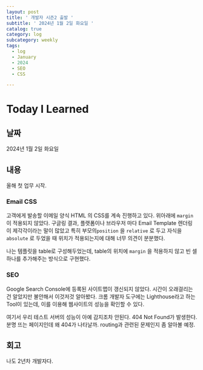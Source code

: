 ```yaml
---
layout: post
title: ' 개발자 시즌2 출발 '
subtitle: ' 2024년 1월 2일 화요일 '
catalog: true
category: log
subcategory: weekly
tags:
  - log
  - January
  - 2024
  - SEO
  - CSS

---
```


# Today I Learned

## 날짜

2024년 1월 2일 화요일

## 내용

올해 첫 업무 시작.

### Email CSS

고객에게 발송할 이메일 양식 HTML 의 CSS를 계속 진행하고 있다. 위아래에 `margin`이 적용되지 않았다. 구글링 결과, 플랫폼이나 브라우저 마다 Email Template 렌더링이 제각각이라는 말이 많았고 특히 부모의`position` 을 `relative` 로 두고 자식을 `absolute` 로 두었을 때 위치가 적용되는지에 대해 너무 의견이 분분했다.

나는 템플릿을 table로 구성해두었는데, table의 위치에 `margin` 을 적용하지 않고 빈 셀 하나를 추가해주는 방식으로 구현했다.

### SEO

Google Search Console에 등록된 사이트맵이 갱신되지 않았다. 시간이 오래걸리는 건 알았지만 불안해서 이것저것 알아봤다. 크롬 개발자 도구에는 Lighthouse라고 하는 Tool이 있는데, 이를 이용해 웹사이트의 성능을 확인할 수 있다.

여기서 우리 테스트 서버의 성능이 아예 감지조차 안된다. 404 Not Found가 발생한다. 분명 뜨는 페이지인데 왜 404가 나타날까. routing과 관련된 문제인지 좀 알아볼 예정.

## 회고

나도 2년차 개발자다.